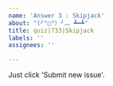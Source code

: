 ```yaml
---
name: 'Answer 3 : Skipjack'
about: "(╯°□°）╯︵ ┻━┻"
title: quiz|733|Skipjack
labels: ''
assignees: ''

---
```


Just click 'Submit new issue'.
